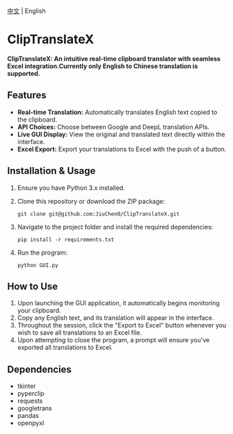 

[中文](README.md) | English

# ClipTranslateX

**ClipTranslateX: An intuitive real-time clipboard translator with seamless Excel integration.Currently only English to Chinese translation is supported.**

## Features

- **Real-time Translation:** Automatically translates English text copied to the clipboard.
- **API Choices:** Choose between Google and DeepL translation APIs.
- **Live GUI Display:** View the original and translated text directly within the interface.
- **Excel Export:** Export your translations to Excel with the push of a button.

## Installation & Usage

1. Ensure you have Python 3.x installed.

2. Clone this repository or download the ZIP package:
   ```
   git clone git@github.com:JiuChen0/ClipTranslateX.git
   ```

3. Navigate to the project folder and install the required dependencies:
   ```
   pip install -r requirements.txt
   ```

4. Run the program:
   ```
   python GUI.py
   ```

## How to Use

1. Upon launching the GUI application, it automatically begins monitoring your clipboard.
2. Copy any English text, and its translation will appear in the interface.
3. Throughout the session, click the "Export to Excel" button whenever you wish to save all translations to an Excel file.
4. Upon attempting to close the program, a prompt will ensure you've exported all translations to Excel.

## Dependencies

- tkinter
- pyperclip
- requests
- googletrans
- pandas
- openpyxl


